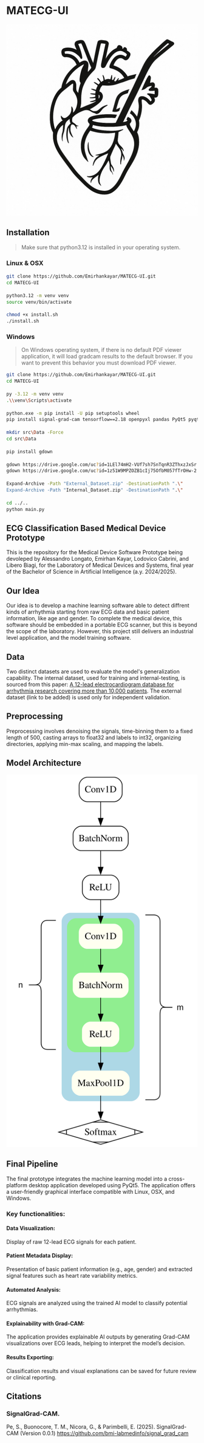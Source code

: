 # MATECG-UI
<p align="center">
  <img src="src/icons/appicon.png" alt="App Icon" width="600"/>
</p>

## Installation
> Make sure that python3.12 is installed in your operating system.

### Linux & OSX
```sh
git clone https://github.com/Emirhankayar/MATECG-UI.git
cd MATECG-UI

python3.12 -m venv venv
source venv/bin/activate

chmod +x install.sh
./install.sh
```
### Windows
> On Windows operating system, if there is no default PDF viewer application, it will load gradcam results to the default browser. If you want to prevent this behavior you must download PDF viewer.
```sh
git clone https://github.com/Emirhankayar/MATECG-UI.git
cd MATECG-UI

py -3.12 -m venv venv
.\\venv\Scripts\activate

python.exe -m pip install -U pip setuptools wheel
pip install signal-grad-cam tensorflow==2.18 openpyxl pandas PyQt5 pyqtgraph pyqt-svg-button absresgetter scikit-learn matplotlib

mkdir src\Data -Force
cd src\Data

pip install gdown

gdown https://drive.google.com/uc?id=1LEl74mH2-VUf7sh7SnTqnR3ZThxzJxSr
gdown https://drive.google.com/uc?id=1z51W9MPZOZB1cIj75OfbM057fTrOHw-2

Expand-Archive -Path "External_Dataset.zip" -DestinationPath ".\"
Expand-Archive -Path "Internal_Dataset.zip" -DestinationPath ".\"

cd ../..
python main.py

```
## ECG Classification Based Medical Device Prototype
This is the repository for the Medical Device Software Prototype being devoleped by Alessandro Longato, Emirhan Kayar, Lodovico Cabrini, and Libero Biagi, for the Laboratory of Medical Devices and Systems, final year of the Bachelor of Science in Artificial Intelligence (a.y. 2024/2025).

## Our Idea
Our idea is to develop a machine learning software able to detect diffrent kinds of arrhythmia starting from raw ECG data and basic patient information, like age and gender. To complete the medical device, this software should be embedded in a portable ECG scanner, but this is beyond the scope of the laboratory. However, this project still delivers an industrial level application, and the model training software.

## Data
Two distinct datasets are used to evaluate the model's generalization capability. The internal dataset, used for training and internal-testing, is sourced from this paper: [A 12-lead electrocardiogram database for arrhythmia research covering more than 10,000 patients](https://www.nature.com/articles/s41597-020-0386-x). The external dataset (link to be added) is used only for independent validation.

## Preprocessing
Preprocessing involves denoising the signals, time-binning them to a fixed length of 500, casting arrays to float32 and labels to int32, organizing directories, applying min-max scaling, and mapping the labels.

## Model Architecture  
<p align="center">
  <img src="src/Models/architecture.svg" alt="Model Architecture" width="600"/>
</p>

## Final Pipeline
The final prototype integrates the machine learning model into a cross-platform desktop application developed using PyQt5. The application offers a user-friendly graphical interface compatible with Linux, OSX, and Windows. 

### Key functionalities:

#### Data Visualization: 
Display of raw 12-lead ECG signals for each patient.

#### Patient Metadata Display: 
Presentation of basic patient information (e.g., age, gender) and extracted signal features such as heart rate variability metrics.

#### Automated Analysis: 
ECG signals are analyzed using the trained AI model to classify potential arrhythmias.

#### Explainability with Grad-CAM: 
The application provides explainable AI outputs by generating Grad-CAM visualizations over ECG leads, helping to interpret the model’s decision.

#### Results Exporting: 
Classification results and visual explanations can be saved for future review or clinical reporting.

## Citations
### SignalGrad-CAM.
Pe, S., Buonocore, T. M., Nicora, G., & Parimbelli, E. (2025). SignalGrad-CAM (Version 0.0.1) 
https://github.com/bmi-labmedinfo/signal_grad_cam

